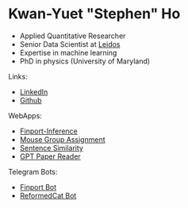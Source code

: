 # Kwan-Yuet "Stephen" Ho

- Applied Quantitative Researcher
- Senior Data Scientist at [Leidos](https://www.leidos.com/)
- Expertise in machine learning
- PhD in physics (University of Maryland)

Links:
- [LinkedIn](https://www.linkedin.com/in/kwan-yuet-ho-19882530/)
- [Github](https://github.com/stephenhky)

WebApps:
- [Finport-Inference](https://finport-inference.streamlit.app/)
- [Mouse Group Assignment](https://stephenhky-mousegroupassignment-app-ldygfx.streamlit.app/)
- [Sentence Similarity](https://stephenhky-sciencesimilaritydemo-app-qyz0zh.streamlit.app/)
- [GPT Paper Reader](https://gpt-paper-reader.streamlit.app/)

Telegram Bots:
- [Finport Bot](https://t.me/FinportTelebot)
- [ReformedCat Bot](https://t.me/reformedcatbot)
